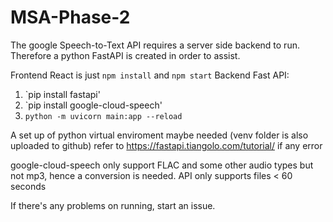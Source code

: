 # MSA-Phase-2
 
The google Speech-to-Text API requires a server side backend to run. Therefore a python FastAPI is created in order to assist.

Frontend React is just `npm install` and `npm start`
Backend Fast API:
1. `pip install fastapi'
2. `pip install google-cloud-speech'
3. `python -m uvicorn main:app --reload`

A set up of python virtual enviroment maybe needed (venv folder is also uploaded to github)
refer to https://fastapi.tiangolo.com/tutorial/ if any error

google-cloud-speech only support FLAC and some other audio types but not mp3, hence a conversion is needed. API only supports files < 60 seconds

If there's any problems on running, start an issue.